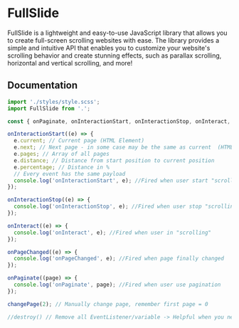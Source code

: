 # FullSlide

FullSlide is a lightweight and easy-to-use JavaScript library that allows you to create full-screen scrolling websites with ease.
The library provides a simple and intuitive API that enables you to customize your website's scrolling behavior and create stunning effects,
such as parallax scrolling, horizontal and vertical scrolling, and more!


## Documentation

```js
import './styles/style.scss';
import FullSlide from '.';

const { onPaginate, onInteractionStart, onInteractionStop, onInteract, onPageChanged, changePage } = FullSlide();

onInteractionStart((e) => {
  e.current; // Current page (HTML Element)
  e.next; // Next page - in some case may be the same as current  (HTML Element)
  e.pages; // Array of all pages
  e.distance; // Distance from start position to current position
  e.percentage; // Distance in %
  // Every event has the same payload
  console.log('onInteractionStart', e); //Fired when user start "scrolling"
});

onInteractionStop((e) => {
  console.log('onInteractionStop', e); //Fired when user stop "scrolling"
});

onInteract((e) => {
  console.log('onInteract', e); //Fired when user in "scrolling"
});

onPageChanged((e) => {
  console.log('onPageChanged', e); //Fired when page finally changed
});

onPaginate((page) => {
  console.log('onPaginate', page); //Fired when user use pagination
});

changePage(2); // Manually change page, remember first page = 0

//destroy() // Remove all EventListener/variable -> Helpful when you need detach FullSlide
```
